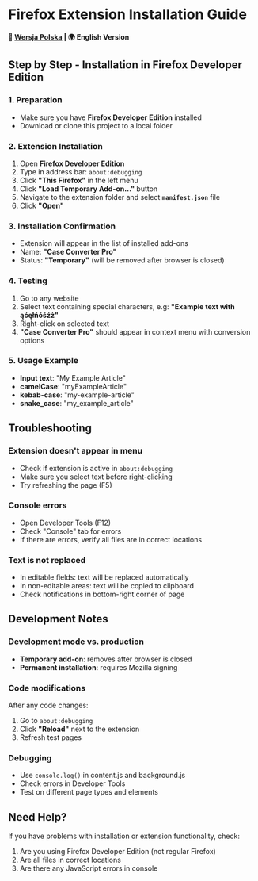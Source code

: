 # Firefox Extension Installation Guide

**📖 [Wersja Polska](INSTALL_PL.md) | 🌍 English Version**

## Step by Step - Installation in Firefox Developer Edition

### 1. Preparation
- Make sure you have **Firefox Developer Edition** installed
- Download or clone this project to a local folder

### 2. Extension Installation
1. Open **Firefox Developer Edition**
2. Type in address bar: `about:debugging`
3. Click **"This Firefox"** in the left menu
4. Click **"Load Temporary Add-on..."** button
5. Navigate to the extension folder and select **`manifest.json`** file
6. Click **"Open"**

### 3. Installation Confirmation
- Extension will appear in the list of installed add-ons
- Name: **"Case Converter Pro"**
- Status: **"Temporary"** (will be removed after browser is closed)

### 4. Testing
1. Go to any website
2. Select text containing special characters, e.g: **"Example text with ąćęłńóśźż"**
3. Right-click on selected text
4. **"Case Converter Pro"** should appear in context menu with conversion options

### 5. Usage Example
- **Input text**: "My Example Article"
- **camelCase**: "myExampleArticle"
- **kebab-case**: "my-example-article"
- **snake_case**: "my_example_article"

## Troubleshooting

### Extension doesn't appear in menu
- Check if extension is active in `about:debugging`
- Make sure you select text before right-clicking
- Try refreshing the page (F5)

### Console errors
- Open Developer Tools (F12)
- Check "Console" tab for errors
- If there are errors, verify all files are in correct locations

### Text is not replaced
- In editable fields: text will be replaced automatically
- In non-editable areas: text will be copied to clipboard
- Check notifications in bottom-right corner of page

## Development Notes

### Development mode vs. production
- **Temporary add-on**: removes after browser is closed
- **Permanent installation**: requires Mozilla signing

### Code modifications
After any code changes:
1. Go to `about:debugging`
2. Click **"Reload"** next to the extension
3. Refresh test pages

### Debugging
- Use `console.log()` in content.js and background.js
- Check errors in Developer Tools
- Test on different page types and elements

## Need Help?

If you have problems with installation or extension functionality, check:
1. Are you using Firefox Developer Edition (not regular Firefox)
2. Are all files in correct locations
3. Are there any JavaScript errors in console
